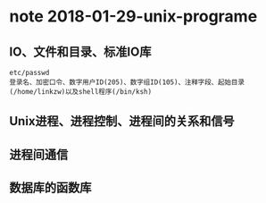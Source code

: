 # note 2018-01-29-unix-programe

## IO、文件和目录、标准IO库

	etc/passwd
	登录名、加密口令、数字用户ID(205)、数字组ID(105)、注释字段、起始目录(/home/linkzw)以及shell程序(/bin/ksh)


## Unix进程、进程控制、进程间的关系和信号

## 进程间通信

## 数据库的函数库




